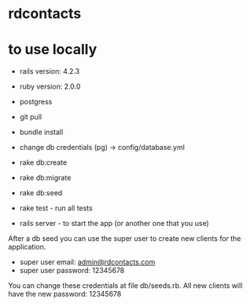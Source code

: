# rdcontacts

# to use locally

- rails version: 4.2.3
- ruby version: 2.0.0
- postgress

- git pull
- bundle install
- change db credentials (pg) -> config/database.yml
- rake db:create
- rake db:migrate
- rake db:seed
- rake test - run all tests
- rails server - to start the app (or another one that you use)


After a db seed you can use the super user to create new clients for the application.

- super user email:  admin@rdcontacts.com
- super user password: 12345678

You can change these credentials at file db/seeds.rb. All new clients will have the new password: 12345678

